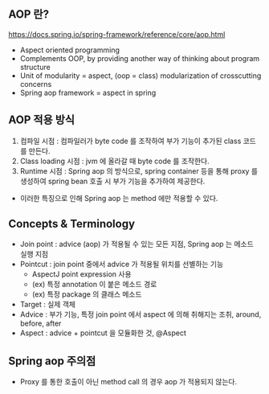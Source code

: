 ## AOP 란?
https://docs.spring.io/spring-framework/reference/core/aop.html
- Aspect oriented programming
- Complements OOP, by providing another way of thinking about program structure
- Unit of modularity = aspect, (oop = class) modularization of crosscutting concerns
- Spring aop framework = aspect in spring

## AOP 적용 방식
1. 컴파일 시점 : 컴파일러가 byte code 를 조작하여 부가 기능이 추가된 class 코드를 만든다.
2. Class loading 시점 : jvm 에 올라갈 때 byte code 를 조작한다.
3. Runtime 시점 : Spring aop 의 방식으로, spring container 등을 통해 proxy 를 생성하여 spring bean 호출 시 부가 기능을 추가하여 제공한다.
  - 이러한 특징으로 인해 Spring aop 는 method 에만 적용할 수 있다.

## Concepts & Terminology
- Join point : advice (aop) 가 적용될 수 있는 모든 지점, Spring aop 는 메소드 실행 지점
- Pointcut : join point 중에서 advice 가 적용될 위치를 선별하는 기능
  - AspectJ point expression 사용
  - (ex) 특정 annotation 이 붙은 메소드 경로
  - (ex) 특정 package 의 클래스 메소드 
- Target : 실제 객체
- Advice : 부가 기능, 특정 join point 에서 aspect 에 의해 취해지는 조취, around, before, after
- Aspect : advice + pointcut 을 모듈화한 것, @Aspect

## Spring aop 주의점
- Proxy 를 통한 호출이 아닌 method call 의 경우 aop 가 적용되지 않는다.
